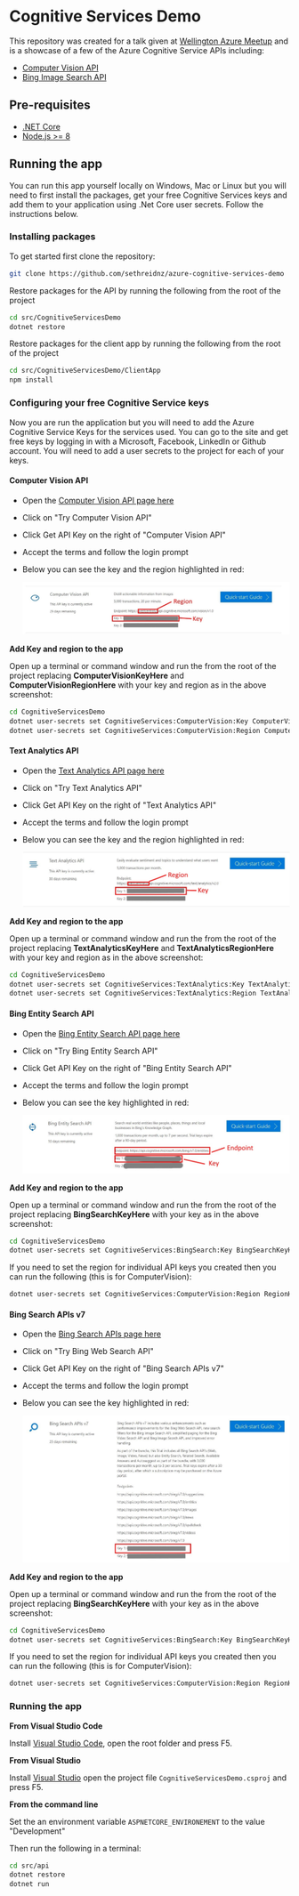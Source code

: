 # Cognitive Services Demo

This repository was created for a talk given at [Wellington Azure Meetup](https://www.meetup.com/Wellington-Azure-Lunchtime-Meetup/events/248149753/) and is a showcase of a few of the Azure Cognitive Service APIs including:

- [Computer Vision API](https://docs.microsoft.com/en-us/azure/cognitive-services/computer-vision/home)
- [Bing Image Search API](https://docs.microsoft.com/en-us/azure/cognitive-services/bing-image-search/overview)

## Pre-requisites

- [.NET Core](https://www.microsoft.com/net/learn/get-started/windows)
- [Node.js >= 8](https://nodejs.org/en/)

## Running the app

You can run this app yourself locally on Windows, Mac or Linux but you will need to first install the packages, get your free Cognitive Services keys and add them to your application using .Net Core user secrets. Follow the instructions below.

### Installing packages

To get started first clone the repository:

``` bash
git clone https://github.com/sethreidnz/azure-cognitive-services-demo
```

Restore packages for the API by running the following from the root of the project

``` bash
cd src/CognitiveServicesDemo
dotnet restore
```

Restore packages for the client app by running the following from the root of the project

``` bash
cd src/CognitiveServicesDemo/ClientApp
npm install
``` 

### Configuring your free Cognitive Service keys

Now you are run the application but you will need to add the Azure Cognitive Service Keys for the services used. You can go to the site and get free keys by logging in with a Microsoft, Facebook, LinkedIn or Github account. You will need to add a user secrets to the project for each of your keys.

#### Computer Vision API

- Open the [Computer Vision API page here](https://azure.microsoft.com/en-us/services/cognitive-services/computer-vision/)
- Click on "Try Computer Vision API"
- Click Get API Key on the right of "Computer Vision API"
- Accept the terms and follow the login prompt
- Below you can see the key and the region highlighted in red:

  ![Endpoint Region](/images/ComputerVisionApiKey.JPG)

**Add Key and region to the app**

Open up a terminal or command window and run the from the root of the project replacing **ComputerVisionKeyHere** and **ComputerVisionRegionHere** with your key and region as in the above screenshot:

``` bash
cd CognitiveServicesDemo
dotnet user-secrets set CognitiveServices:ComputerVision:Key ComputerVisionKeyHere
dotnet user-secrets set CognitiveServices:ComputerVision:Region ComputerVisionRegionHere
```

#### Text Analytics API

- Open the [Text Analytics API page here](https://azure.microsoft.com/en-us/services/cognitive-services/computer-vision/)
- Click on "Try Text Analytics API"
- Click Get API Key on the right of "Text Analytics API"
- Accept the terms and follow the login prompt
- Below you can see the key and the region highlighted in red:

  ![Endpoint Region](/images/TextAnalyticsKey.JPG)

**Add Key and region to the app**

Open up a terminal or command window and run the from the root of the project replacing **TextAnalyticsKeyHere** and **TextAnalyticsRegionHere** with your key and region as in the above screenshot:

``` bash
cd CognitiveServicesDemo
dotnet user-secrets set CognitiveServices:TextAnalytics:Key TextAnalyticsKeyHere
dotnet user-secrets set CognitiveServices:TextAnalytics:Region TextAnalyticsRegionHere
```

#### Bing Entity Search API

- Open the [Bing Entity Search API page here](https://azure.microsoft.com/en-us/services/cognitive-services/bing-entity-search-api/)
- Click on "Try Bing Entity Search API"
- Click Get API Key on the right of "Bing Entity Search API"
- Accept the terms and follow the login prompt
- Below you can see the key highlighted in red:

  ![Endpoint Region](/images/BingEntitySearchApiKey.JPG)

**Add Key and region to the app**

Open up a terminal or command window and run the from the root of the project replacing **BingSearchKeyHere** with your key as in the above screenshot:

``` bash
cd CognitiveServicesDemo
dotnet user-secrets set CognitiveServices:BingSearch:Key BingSearchKeyHere
```

If you need to set the region for individual API keys you created then you can run the following (this is for ComputerVision):

``` bash
dotnet user-secrets set CognitiveServices:ComputerVision:Region RegionHere
```

#### Bing Search APIs v7

- Open the [Bing Search APIs page here](https://azure.microsoft.com/en-us/services/cognitive-services/bing-web-search-api/)
- Click on "Try Bing Web Search API"
- Click Get API Key on the right of "Bing Search APIs v7"
- Accept the terms and follow the login prompt
- Below you can see the key highlighted in red:

  ![Endpoint Region](/images/BingSearchApiKey.JPG)

**Add Key and region to the app**

Open up a terminal or command window and run the from the root of the project replacing **BingSearchKeyHere** with your key as in the above screenshot:

``` bash
cd CognitiveServicesDemo
dotnet user-secrets set CognitiveServices:BingSearch:Key BingSearchKeyHere
```

If you need to set the region for individual API keys you created then you can run the following (this is for ComputerVision):

``` bash
dotnet user-secrets set CognitiveServices:ComputerVision:Region RegionHere
```

### Running the app

**From Visual Studio Code**

Install [Visual Studio Code](https://code.visualstudio.com), open the root folder and press F5.

**From Visual Studio**

Install [Visual Studio](https://visualstudio.com) open the project file `CognitiveServicesDemo.csproj` and press F5.

**From the command line**

Set the an environment variable `ASPNETCORE_ENVIRONEMENT` to the value "Development"

Then run the following in a terminal:

``` bash
cd src/api
dotnet restore
dotnet run
```

